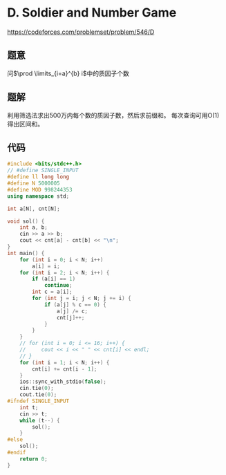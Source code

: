 # D. Soldier and Number Game
https://codeforces.com/problemset/problem/546/D

## 题意

问$\prod \limits_{i=a}^{b} i$中的质因子个数

## 题解

利用筛选法求出500万内每个数的质因子数，然后求前缀和。
每次查询可用O(1)得出区间和。

## 代码

``` cpp
#include <bits/stdc++.h>
// #define SINGLE_INPUT
#define ll long long
#define N 5000005
#define MOD 998244353
using namespace std;

int a[N], cnt[N];

void sol() {
    int a, b;
    cin >> a >> b;
    cout << cnt[a] - cnt[b] << "\n";
}
int main() {
    for (int i = 0; i < N; i++)
        a[i] = i;
    for (int i = 2; i < N; i++) {
        if (a[i] == 1)
            continue;
        int c = a[i];
        for (int j = i; j < N; j += i) {
            if (a[j] % c == 0) {
                a[j] /= c;
                cnt[j]++;
            }
        }
    }
    // for (int i = 0; i <= 16; i++) {
    //     cout << i << " " << cnt[i] << endl;
    // }
    for (int i = 1; i < N; i++) {
        cnt[i] += cnt[i - 1];
    }
    ios::sync_with_stdio(false);
    cin.tie(0);
    cout.tie(0);
#ifndef SINGLE_INPUT
    int t;
    cin >> t;
    while (t--) {
        sol();
    }
#else
    sol();
#endif
    return 0;
}
```